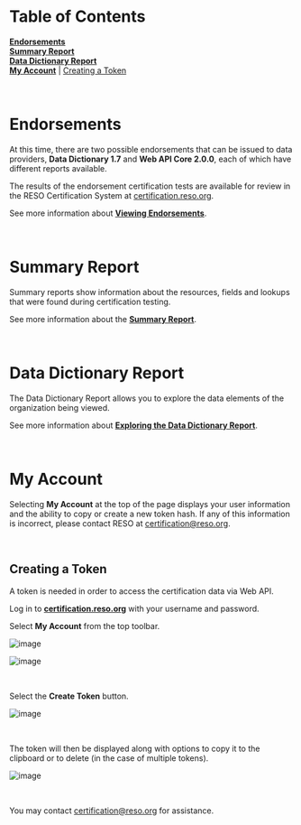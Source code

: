 # Table of Contents

**[Endorsements](#endorsements)**<br />
**[Summary Report](#summary-report)**<br />
**[Data Dictionary Report](#data-dictionary-report)**<br />
**[My Account](#my-account)** | [Creating a Token](#creating-a-token)

<br />

# Endorsements
At this time, there are two possible endorsements that can be issued to data providers, **Data Dictionary 1.7** and **Web API Core 2.0.0**, each of which have different reports available.

The results of the endorsement certification tests are available for review in the RESO Certification System at [certification.reso.org](certification.reso.org).

See more information about **[Viewing Endorsements](https://certification-help.reso.org/#endorsements)**.

<br />

# Summary Report
Summary reports show information about the resources, fields and lookups that were found during certification testing.

See more information about the **[Summary Report](https://certification-help.reso.org/#summary-report)**.

<br />

# Data Dictionary Report
The Data Dictionary Report allows you to explore the data elements of the organization being viewed.

See more information about **[Exploring the Data Dictionary Report](https://certification-help.reso.org/#exploring-the-data)**.

<br />

# My Account
Selecting **My Account** at the top of the page displays your user information and the ability to copy or create a new token hash. If any of this information is incorrect, please contact RESO at certification@reso.org.

<br />

## Creating a Token
A token is needed in order to access the certification data via Web API.

Log in to **[certification.reso.org](https://certification.reso.org)** with your username and password.

Select **My Account** from the top toolbar.

![image](https://user-images.githubusercontent.com/88680702/164083135-6c835013-5ca4-4e23-a884-118c9739eb2a.png)

![image](https://user-images.githubusercontent.com/88680702/164082840-d13c0210-d33a-41b8-b49c-3a91801babfd.png)

<br />

Select the **Create Token** button.

![image](https://user-images.githubusercontent.com/88680702/164082516-7fcbef75-49d3-49c8-8bd3-1158535a4122.png)

<br />

The token will then be displayed along with options to copy it to the clipboard or to delete (in the case of multiple tokens).

![image](https://user-images.githubusercontent.com/88680702/164089795-39ccf57c-b6d6-405f-be4c-0b19cb7a22c0.png)

<br />

You may contact certification@reso.org for assistance.
